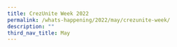 ```yaml
---
title: CrezUnite Week 2022
permalink: /whats-happening/2022/may/crezunite-week/
description: ""
third_nav_title: May
---
```

